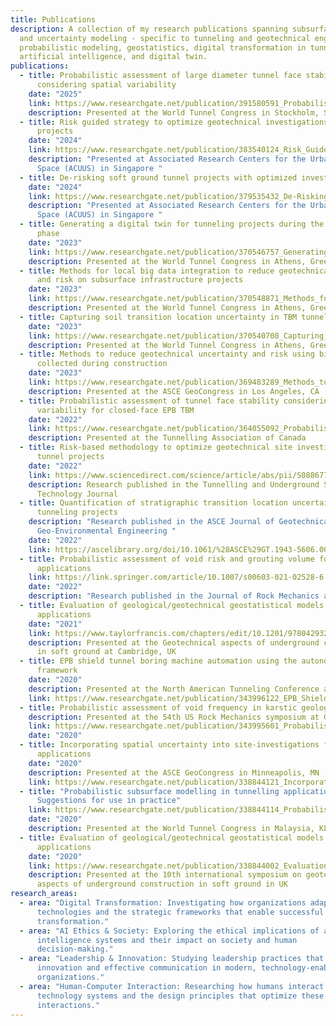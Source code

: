 ```yaml
---
title: Publications
description: A collection of my research publications spanning subsurface risk
  and uncertainty modeling - specific to tunneling and geotechnical engineering,
  probabilistic modeling, geostatistics, digital transformation in tunneling,
  artificial intelligence, and digital twin.
publications:
  - title: Probabilistic assessment of large diameter tunnel face stability
      considering spatial variability
    date: "2025"
    link: https://www.researchgate.net/publication/391580591_Probabilistic_assessment_of_large_diameter_tunnel_face_stability_considering_spatial_variability
    description: Presented at the World Tunnel Congress in Stockholm, Sweden
  - title: Risk guided strategy to optimize geotechnical investigations on tunnel
      projects
    date: "2024"
    link: https://www.researchgate.net/publication/383540124_Risk_Guided_Strategy_to_Optimize_Geotechnical_Investigations_on_Tunnel_Projects
    description: "Presented at Associated Research Centers for the Urban Underground
      Space (ACUUS) in Singapore "
  - title: De-risking soft ground tunnel projects with optimized investigations
    date: "2024"
    link: https://www.researchgate.net/publication/379535432_De-Risking_Soft_Ground_Tunnel_Projects_with_Optimized_Investigations
    description: "Presented at Associated Research Centers for the Urban Underground
      Space (ACUUS) in Singapore "
  - title: Generating a digital twin for tunneling projects during the construction
      phase
    date: "2023"
    link: https://www.researchgate.net/publication/370546757_Generating_a_digital_twin_for_tunneling_projects_during_the_construction_phase
    description: Presented at the World Tunnel Congress in Athens, Greece
  - title: Methods for local big data integration to reduce geotechnical uncertainty
      and risk on subsurface infrastructure projects
    date: "2023"
    link: https://www.researchgate.net/publication/370548871_Methods_for_local_big_data_integration_to_reduce_geotechnical_uncertainty_and_risk_on_subsurface_infrastructure_projects
    description: Presented at the World Tunnel Congress in Athens, Greece
  - title: Capturing soil transition location uncertainty in TBM tunnelling
    date: "2023"
    link: https://www.researchgate.net/publication/370540708_Capturing_soil_transition_location_uncertainty_in_TBM_tunnelling
    description: Presented at the World Tunnel Congress in Athens, Greece
  - title: Methods to reduce geotechnical uncertainty and risk using big data
      collected during construction
    date: "2023"
    link: https://www.researchgate.net/publication/369483289_Methods_to_Reduce_Geotechnical_Uncertainty_and_Risk_Using_Big_Data_Collected_during_Construction
    description: Presented at the ASCE GeoCongress in Los Angeles, CA
  - title: Probabilistic assessment of tunnel face stability considering ground
      variability for closed-face EPB TBM
    date: "2022"
    link: https://www.researchgate.net/publication/364055092_Probabilistic_Assessment_of_Tunnel_Face_Stability_Considering_Ground_Variability_for_Closed-Face_EPB_TBM
    description: Presented at the Tunnelling Association of Canada
  - title: Risk-based methodology to optimize geotechnical site investigations in
      tunnel projects
    date: "2022"
    link: https://www.sciencedirect.com/science/article/abs/pii/S0886779822002292
    description: Research published in the Tunnelling and Underground Space
      Technology Journal
  - title: Quantification of stratigraphic transition location uncertainty for
      tunneling projects
    description: "Research published in the ASCE Journal of Geotechnical and
      Geo-Environmental Engineering "
    date: "2022"
    link: https://ascelibrary.org/doi/10.1061/%28ASCE%29GT.1943-5606.0002815
  - title: Probabilistic assessment of void risk and grouting volume for tunneling
      applications
    link: https://link.springer.com/article/10.1007/s00603-021-02528-6
    date: "2022"
    description: "Research published in the Journal of Rock Mechanics and Rock Engineering "
  - title: Evaluation of geological/geotechnical geostatistical models for tunneling
      applications
    date: "2021"
    link: https://www.taylorfrancis.com/chapters/edit/10.1201/9780429321559-5/evaluation-geological-geotechnical-geostatistical-models-tunneling-applications-gangrade-trainor-guitton-mooney-grasmick
    description: Presented at the Geotechnical aspects of underground construction
      in soft ground at Cambridge, UK
  - title: EPB shield tunnel boring machine automation using the autonomous-vehicle
      framework
    date: "2020"
    description: Presented at the North American Tunneling Conference at Nashville, TN
    link: https://www.researchgate.net/publication/343996122_EPB_Shield_Tunnel_Boring_Machine_Automation_using_the_Autonomous-Vehicle_Framework
  - title: Probabilistic assessment of void frequency in karstic geologic formation
    description: Presented at the 54th US Rock Mechanics symposium at Golden, CO
    link: https://www.researchgate.net/publication/343995601_Probabilistic_Assessment_of_Void_Frequency_in_Karstic_Geologic_Formation
    date: "2020"
  - title: Incorporating spatial uncertainty into site-investigations for tunneling
      applications
    date: "2020"
    description: Presented at the ASCE GeoCongress in Minneapolis, MN
    link: https://www.researchgate.net/publication/338844121_Incorporating_Spatial_Uncertainty_into_Site-Investigations_for_Tunneling_Applications
  - title: "Probabilistic subsurface modelling in tunnelling applications:
      Suggestions for use in practice"
    link: https://www.researchgate.net/publication/338844114_Probabilistic_Subsurface_Modelling_in_Tunnelling_Applications_Suggestions_for_Use_in_Practice
    date: "2020"
    description: Presented at the World Tunnel Congress in Malaysia, KL
  - title: Evaluation of geological/geotechnical geostatistical models for tunneling
      applications
    date: "2020"
    link: https://www.researchgate.net/publication/338844002_Evaluation_of_geologicalgeotechnical_geostatistical_models_for_tunneling_applications
    description: Presented at the 10th international symposium on geotechnical
      aspects of underground construction in soft ground in UK
research_areas:
  - area: "Digital Transformation: Investigating how organizations adapt to digital
      technologies and the strategic frameworks that enable successful
      transformation."
  - area: "AI Ethics & Society: Exploring the ethical implications of artificial
      intelligence systems and their impact on society and human
      decision-making."
  - area: "Leadership & Innovation: Studying leadership practices that foster
      innovation and effective communication in modern, technology-enabled
      organizations."
  - area: "Human-Computer Interaction: Researching how humans interact with
      technology systems and the design principles that optimize these
      interactions."
---
```

